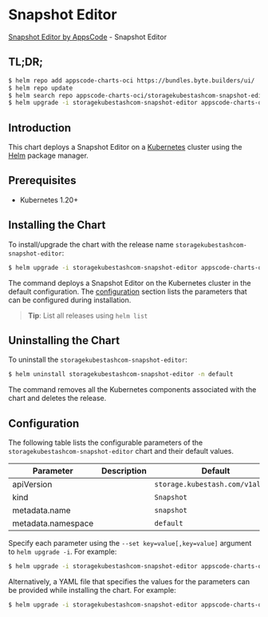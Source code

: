 # Snapshot Editor

[Snapshot Editor by AppsCode](https://appscode.com) - Snapshot Editor

## TL;DR;

```bash
$ helm repo add appscode-charts-oci https://bundles.byte.builders/ui/
$ helm repo update
$ helm search repo appscode-charts-oci/storagekubestashcom-snapshot-editor --version=v0.9.0
$ helm upgrade -i storagekubestashcom-snapshot-editor appscode-charts-oci/storagekubestashcom-snapshot-editor -n default --create-namespace --version=v0.9.0
```

## Introduction

This chart deploys a Snapshot Editor on a [Kubernetes](http://kubernetes.io) cluster using the [Helm](https://helm.sh) package manager.

## Prerequisites

- Kubernetes 1.20+

## Installing the Chart

To install/upgrade the chart with the release name `storagekubestashcom-snapshot-editor`:

```bash
$ helm upgrade -i storagekubestashcom-snapshot-editor appscode-charts-oci/storagekubestashcom-snapshot-editor -n default --create-namespace --version=v0.9.0
```

The command deploys a Snapshot Editor on the Kubernetes cluster in the default configuration. The [configuration](#configuration) section lists the parameters that can be configured during installation.

> **Tip**: List all releases using `helm list`

## Uninstalling the Chart

To uninstall the `storagekubestashcom-snapshot-editor`:

```bash
$ helm uninstall storagekubestashcom-snapshot-editor -n default
```

The command removes all the Kubernetes components associated with the chart and deletes the release.

## Configuration

The following table lists the configurable parameters of the `storagekubestashcom-snapshot-editor` chart and their default values.

|     Parameter      | Description |                   Default                   |
|--------------------|-------------|---------------------------------------------|
| apiVersion         |             | <code>storage.kubestash.com/v1alpha1</code> |
| kind               |             | <code>Snapshot</code>                       |
| metadata.name      |             | <code>snapshot</code>                       |
| metadata.namespace |             | <code>default</code>                        |


Specify each parameter using the `--set key=value[,key=value]` argument to `helm upgrade -i`. For example:

```bash
$ helm upgrade -i storagekubestashcom-snapshot-editor appscode-charts-oci/storagekubestashcom-snapshot-editor -n default --create-namespace --version=v0.9.0 --set apiVersion=storage.kubestash.com/v1alpha1
```

Alternatively, a YAML file that specifies the values for the parameters can be provided while
installing the chart. For example:

```bash
$ helm upgrade -i storagekubestashcom-snapshot-editor appscode-charts-oci/storagekubestashcom-snapshot-editor -n default --create-namespace --version=v0.9.0 --values values.yaml
```
